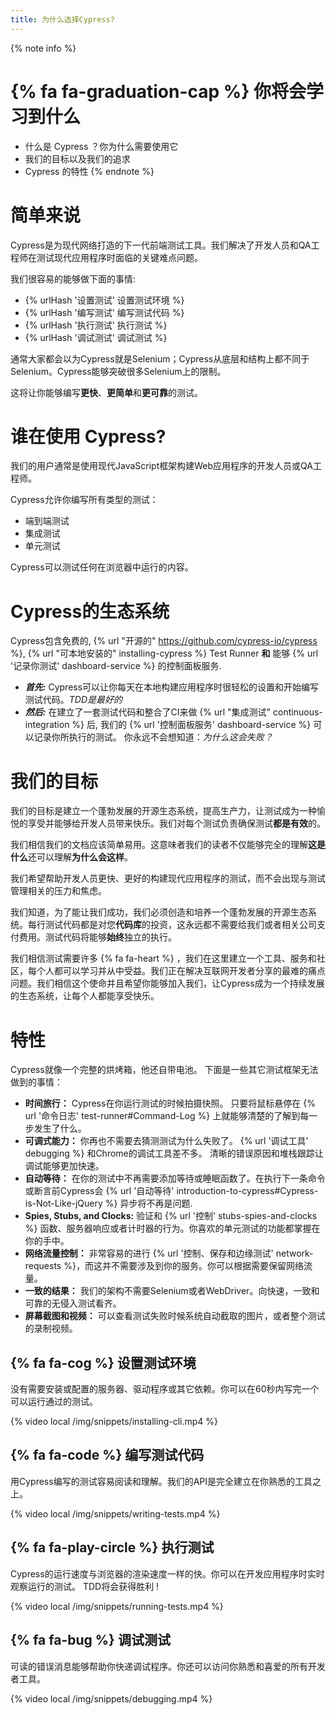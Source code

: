 ```yaml
---
title: 为什么选择Cypress?
---
```


{% note info %}
# {% fa fa-graduation-cap %} 你将会学习到什么

- 什么是 Cypress ？你为什么需要使用它
- 我们的目标以及我们的追求
- Cypress 的特性
{% endnote %}

# 简单来说

Cypress是为现代网络打造的下一代前端测试工具。我们解决了开发人员和QA工程师在测试现代应用程序时面临的关键难点问题。

我们很容易的能够做下面的事情:

- {% urlHash '设置测试' 设置测试环境 %}
- {% urlHash '编写测试' 编写测试代码 %}
- {% urlHash '执行测试' 执行测试 %}
- {% urlHash '调试测试' 调试测试 %}

通常大家都会以为Cypress就是Selenium；Cypress从底层和结构上都不同于Selenium。Cypress能够突破很多Selenium上的限制。

这将让你能够编写**更快**、**更简单**和**更可靠**的测试。

# 谁在使用 Cypress?

我们的用户通常是使用现代JavaScript框架构建Web应用程序的开发人员或QA工程师。

Cypress允许你编写所有类型的测试：

- 端到端测试
- 集成测试
- 单元测试

Cypress可以测试任何在浏览器中运行的内容。

# Cypress的生态系统

Cypress包含免费的, {% url "开源的" https://github.com/cypress-io/cypress %}, {% url "可本地安装的" installing-cypress %} Test Runner **和** 能够 {% url '记录你测试' dashboard-service %} 的控制面板服务.

- ***首先:*** Cypress可以让你每天在本地构建应用程序时很轻松的设置和开始编写测试代码。*TDD是最好的*
- ***然后:*** 在建立了一套测试代码和整合了CI来做 {% url "集成测试" continuous-integration %} 后, 我们的 {% url '控制面板服务' dashboard-service %} 可以记录你所执行的测试。 你永远不会想知道：*为什么这会失败？*

# 我们的目标

我们的目标是建立一个蓬勃发展的开源生态系统，提高生产力，让测试成为一种愉悦的享受并能够给开发人员带来快乐。我们对每个测试负责确保测试**都是有效**的。

我们相信我们的文档应该简单易用。这意味者我们的读者不仅能够完全的理解**这是什么**还可以理解**为什么会这样**。

我们希望帮助开发人员更快、更好的构建现代应用程序的测试，而不会出现与测试管理相关的压力和焦虑。

我们知道，为了能让我们成功，我们必须创造和培养一个蓬勃发展的开源生态系统。每行测试代码都是对您**代码库**的投资，这永远都不需要给我们或者相关公司支付费用。测试代码将能够**始终**独立的执行。

我们相信测试需要许多 {% fa fa-heart %} ，我们在这里建立一个工具、服务和社区，每个人都可以学习并从中受益。我们正在解决互联网开发者分享的最难的痛点问题。我们相信这个使命并且希望你能够加入我们，让Cypress成为一个持续发展的生态系统，让每个人都能享受快乐。

# 特性

Cypress就像一个完整的烘烤箱，他还自带电池。 下面是一些其它测试框架无法做到的事情：

- **时间旅行：** Cypress在你运行测试的时候拍摄快照。 只要将鼠标悬停在 {% url '命令日志' test-runner#Command-Log %} 上就能够清楚的了解到每一步发生了什么。
- **可调式能力：** 你再也不需要去猜测测试为什么失败了。 {% url '调试工具' debugging %} 和Chrome的调试工具差不多。 清晰的错误原因和堆栈跟踪让调试能够更加快速。
- **自动等待：** 在你的测试中不再需要添加等待或睡眠函数了。在执行下一条命令或断言前Cypress会 {% url '自动等待' introduction-to-cypress#Cypress-is-Not-Like-jQuery %} 异步将不再是问题.
- **Spies, Stubs, and Clocks:** 验证和 {% url '控制' stubs-spies-and-clocks %} 函数、服务器响应或者计时器的行为。你喜欢的单元测试的功能都掌握在你的手中。
- **网络流量控制：** 非常容易的进行 {% url '控制、保存和边缘测试' network-requests %}，而这并不需要涉及到你的服务。你可以根据需要保留网络流量。
- **一致的结果：** 我们的架构不需要Selenium或者WebDriver。向快速，一致和可靠的无侵入测试看齐。
- **屏幕截图和视频：** 可以查看测试失败时候系统自动截取的图片，或者整个测试的录制视频。

## {% fa fa-cog %} 设置测试环境

没有需要安装或配置的服务器、驱动程序或其它依赖。你可以在60秒内写完一个可以运行通过的测试。

{% video local /img/snippets/installing-cli.mp4 %}

## {% fa fa-code %} 编写测试代码

用Cypress编写的测试容易阅读和理解。我们的API是完全建立在你熟悉的工具之上。

{% video local /img/snippets/writing-tests.mp4 %}

## {% fa fa-play-circle %} 执行测试

Cypress的运行速度与浏览器的渲染速度一样的快。你可以在开发应用程序时实时观察运行的测试。 TDD将会获得胜利 !

{% video local /img/snippets/running-tests.mp4 %}

## {% fa fa-bug %} 调试测试

可读的错误消息能够帮助你快递调试程序。你还可以访问你熟悉和喜爱的所有开发者工具。

{% video local /img/snippets/debugging.mp4 %}
